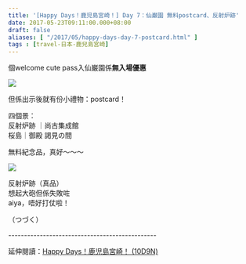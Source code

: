 ```yaml
---
title: '[Happy Days！鹿児島宮崎！] Day 7：仙巌園 無料postcard、反射炉跡'
date: 2017-05-23T09:11:00.000+08:00
draft: false
aliases: [ "/2017/05/happy-days-day-7-postcard.html" ]
tags : [travel-日本-鹿兒島宮崎]
---
```


個welcome cute pass入仙巌園係**無入場優惠**  

![](/images/kojkmi7d21.jpg)

但係出示後就有份小禮物：postcard！  
  
四個景：  
反射炉跡 ｜尚古集成館  
桜島｜御殿 謁見の間  
  
  
無料紀念品，真好～～～  

![](/images/kojkmi7d21a.jpg)

反射炉跡（真品）  
想起大砲但係失敗咗  
aiya，唔好打仗啦！  
  
  
  
  
（つづく）  
  
\-----------------------------------------------  
  
延伸閱讀：[Happy Days！鹿児島宮崎！ (10D9N)](https://hidie.net/kojkmi10d9n/)
